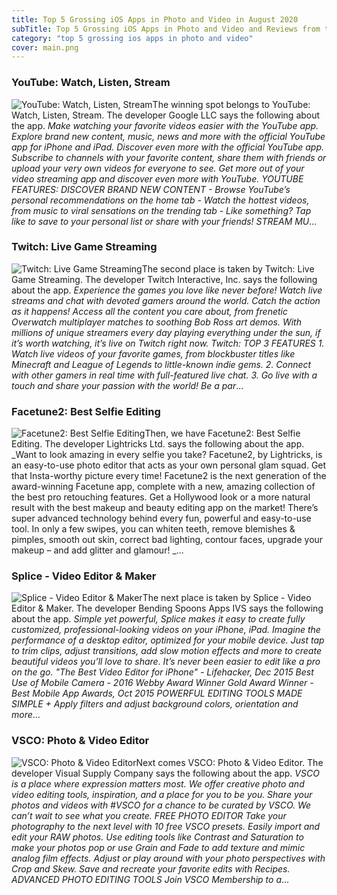 ```yaml
---
title: Top 5 Grossing iOS Apps in Photo and Video in August 2020
subTitle: Top 5 Grossing iOS Apps in Photo and Video and Reviews from the AppStore in August 2020.
category: "top 5 grossing ios apps in photo and video"
cover: main.png
---
```


### YouTube: Watch, Listen, Stream

![YouTube: Watch, Listen, Stream](https://is5-ssl.mzstatic.com/image/thumb/Purple124/v4/33/69/0d/33690d8a-3657-6269-2dd4-fb81e9842bd5/logo_youtube_color-0-0-1x_U007emarketing-0-0-0-6-0-0-sRGB-0-0-0-GLES2_U002c0-512MB-85-220-0-0.png/100x100bb.png)The winning spot belongs to YouTube: Watch, Listen, Stream. The developer Google LLC says the following about the app. _Make watching your favorite videos easier with the YouTube app. Explore brand new content, music, news and more with the official YouTube app for iPhone and iPad.  Discover even more with the official YouTube app. Subscribe to channels with your favorite content, share them with friends or upload your very own videos for everyone to see.  Get more out of your video streaming app and discover even more with YouTube.  YOUTUBE FEATURES:  DISCOVER BRAND NEW CONTENT - Browse YouTube’s personal recommendations on the home tab - Watch the hottest videos, from music to viral sensations on the trending tab - Like something? Tap like to save to your personal list or share with your friends!  STREAM MU_...

### Twitch: Live Game Streaming

![Twitch: Live Game Streaming](https://is4-ssl.mzstatic.com/image/thumb/Purple114/v4/80/40/64/80406475-4fca-9237-8c90-5f44369edb4c/TwitchAppIcon-1x_U007emarketing-0-7-0-0-85-220.png/100x100bb.png)The second place is taken by Twitch: Live Game Streaming. The developer Twitch Interactive, Inc. says the following about the app. _Experience the games you love like never before! Watch live streams and chat with devoted gamers around the world.  Catch the action as it happens! Access all the content you care about, from frenetic Overwatch multiplayer matches to soothing Bob Ross art demos. With millions of unique streamers every day playing everything under the sun, if it’s worth watching, it’s live on Twitch right now.  Twitch: TOP 3 FEATURES  1. Watch live videos of your favorite games, from blockbuster titles like Minecraft and League of Legends to little-known indie gems.  2. Connect with other gamers in real time with full-featured live chat. 3. Go live with a touch and share your passion with the world!  Be a par_...

### Facetune2: Best Selfie Editing

![Facetune2: Best Selfie Editing](https://is3-ssl.mzstatic.com/image/thumb/Purple114/v4/0a/76/c1/0a76c159-ca7c-cbac-c932-01b9b89f435a/AppIcon-0-1x_U007emarketing-0-7-0-0-sRGB-85-220.png/100x100bb.png)Then, we have Facetune2: Best Selfie Editing. The developer Lightricks Ltd. says the following about the app. _Want to look amazing in every selfie you take? Facetune2, by Lightricks, is an easy-to-use photo editor that acts as your own personal glam squad. Get that Insta-worthy picture every time!  Facetune2 is the next generation of the award-winning Facetune app, complete with a new, amazing collection of the best pro retouching features. Get a Hollywood look or a more natural result with the best makeup and beauty editing app on the market! There’s super advanced technology behind every fun, powerful and easy-to-use tool. In only a few swipes, you can whiten teeth, remove blemishes & pimples, smooth out skin, correct bad lighting, contour faces, upgrade your makeup – and add glitter and glamour! _...

### Splice - Video Editor & Maker

![Splice - Video Editor & Maker](https://is4-ssl.mzstatic.com/image/thumb/Purple124/v4/18/45/c8/1845c8bb-45d1-391d-a40e-c9ec7b6d0c82/AppIcon-0-0-1x_U007emarketing-0-0-0-10-0-0-sRGB-0-0-0-GLES2_U002c0-512MB-85-220-0-0.png/100x100bb.png)The next place is taken by Splice - Video Editor & Maker. The developer Bending Spoons Apps IVS says the following about the app. _Simple yet powerful, Splice makes it easy to create fully customized, professional-looking videos on your iPhone, iPad. Imagine the performance of a desktop editor, optimized for your mobile device. Just tap to trim clips, adjust transitions, add slow motion effects and more to create beautiful videos you’ll love to share. It’s never been easier to edit like a pro on the go.   "The Best Video Editor for iPhone" - Lifehacker, Dec 2015   Best Use of Mobile Camera - 2016 Webby Award Winner   Gold Award Winner - Best Mobile App Awards, Oct 2015   POWERFUL EDITING TOOLS MADE SIMPLE   + Apply filters and adjust background colors, orientation and more_...

### VSCO: Photo & Video Editor

![VSCO: Photo & Video Editor](https://is3-ssl.mzstatic.com/image/thumb/Purple114/v4/74/f3/2c/74f32c90-3dc9-e4ed-652d-870c254383da/app-icon-production-0-0-1x_U007emarketing-0-0-0-7-0-0-sRGB-0-0-0-GLES2_U002c0-512MB-85-220-0-0.png/100x100bb.png)Next comes VSCO: Photo & Video Editor. The developer Visual Supply Company says the following about the app. _VSCO is a place where expression matters most. We offer creative photo and video editing tools, inspiration, and a place for you to be you.   Share your photos and videos with #VSCO for a chance to be curated by VSCO. We can’t wait to see what you create.  FREE PHOTO EDITOR Take your photography to the next level with 10 free VSCO presets. Easily import and edit your RAW photos. Use editing tools like Contrast and Saturation to make your photos pop or use Grain and Fade to add texture and mimic analog film effects. Adjust or play around with your photo perspectives with Crop and Skew. Save and recreate your favorite edits with Recipes.   ADVANCED PHOTO EDITING TOOLS Join VSCO Membership to a_...

